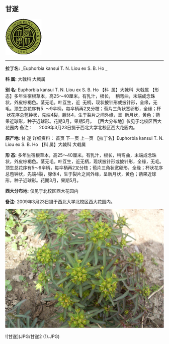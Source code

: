 ## 甘遂

![西北大学校园网络植物志](JPG/nwu.gif)

---

**拉丁名:**  _Euphorbia kansui T. N. Liou ex S. B. Ho _

**科 属:** 大戟科 大戟属

**别 名:** Euphorbia kansui T. N. Liou ex S. B. Ho 
【科  属】大戟科  大戟属
【形  态】多年生宿根草本，高25～40厘米。有乳汁，根长，
 稍弯曲，末端成念珠状，外皮棕褐色。茎无毛。叶互生，近
 无柄，现状披针形或披针形，全缘，无毛。顶生总花序有5
 ～9伞柄，每伞柄再2叉分枝；苞片三角状宽卵形，全缘；杯
 状花序总苞钟状，先端4裂，腺体4，生于裂片之间外缘，呈
 新月状，黄色；蒴果近球形，种子近球形。花期3月，果期5月。
【西大分布地】仅见于北校区西大花园内
备注：
    2009年3月23日摄于西北大学北校区西大花园内。

**原产地:** 甘 遂
详细资料： 首页 下一页 上一页 
【拉丁名】Euphorbia kansui T. N. Liou ex S. B. Ho 
【科 属】大戟科 大戟属

**形  态:** 多年生宿根草本，高25～40厘米。有乳汁，根长，稍弯曲，末端成念珠状，外皮棕褐色。茎无毛。叶互生，近无柄，现状披针形或披针形，全缘，无毛。顶生总花序有5～9伞柄，每伞柄再2叉分枝；苞片三角状宽卵形，全缘；杯状花序总苞钟状，先端4裂，腺体4，生于裂片之间外缘，呈新月状，黄色；蒴果近球形，种子近球形。花期3月，果期5月。

**西大分布地:** 仅见于北校区西大花园内

**备注:** 2009年3月23日摄于西北大学北校区西大花园内。

![甘遂](JPG/甘遂.JPG) 

![甘遂](JPG/甘遂2 (1).JPG) 

